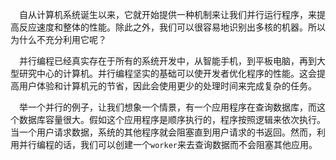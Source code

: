 &emsp;自从计算机系统诞生以来，它就开始提供一种机制来让我们并行运行程序，来提高反应速度和整体的性能。除此之外，我们可以很容易地识别出多核的机器。所以为什么不充分利用它呢？

&emsp;并行编程已经真实存在于所有的系统开发中，从智能手机，到平板电脑，再到大型研究中心的计算机。并行编程坚实的基础可以使开发者优化程序的性能。这会提高用户体验和计算机元的节省，因此会使用更少的处理时间来完成复杂的任务。

&emsp;举一个并行的例子，让我们想象一个情景，有一个应用程序在查询数据库，而这个数据库容量很大。假如这个应用程序是顺序执行的，程序按照逻辑来依次执行。当一个用户请求数据，系统的其他程序就会阻塞直到用户请求的书返回。然而，利用并行编程的话，我们可以创建一个`worker`来去查询数据而不会阻塞其他应用。
